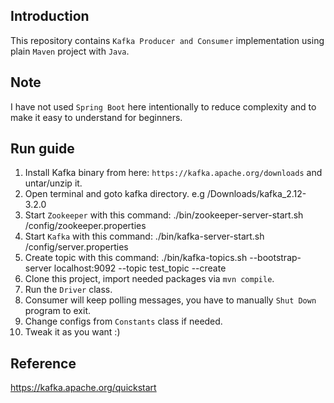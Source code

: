 ## Introduction
This repository contains `Kafka Producer and Consumer` implementation using plain `Maven` project with `Java`.

## Note
I have not used `Spring Boot` here intentionally to reduce complexity and to make it easy to understand for beginners.

## Run guide
1. Install Kafka binary from here: `https://kafka.apache.org/downloads` and untar/unzip it.
2. Open terminal and goto kafka directory. e.g /Downloads/kafka_2.12-3.2.0
3. Start `Zookeeper` with this command: ./bin/zookeeper-server-start.sh  /config/zookeeper.properties
4. Start `Kafka` with this command: ./bin/kafka-server-start.sh  /config/server.properties
5. Create topic with this command: ./bin/kafka-topics.sh --bootstrap-server localhost:9092 --topic test_topic --create
6. Clone this project, import needed packages via `mvn compile`.
7. Run the `Driver` class.
8. Consumer will keep polling messages, you have to manually `Shut Down` program to exit.
9. Change configs from `Constants` class if needed.
10. Tweak it as you want :)


## Reference

https://kafka.apache.org/quickstart
